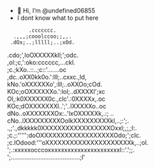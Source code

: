 - 👋 Hi, I’m @undefined06855
- I dont know what to put here

<!---
undefined06855/undefined06855 is a ✨ special ✨ repository because its `README.md` (this file) appears on your GitHub profile.
You can click the Preview link to take a look at your changes.
--->


           .ccccccc.                              
      .,,,;cooolccoo;;,,.                         
     .dOx;..;lllll;..;xOd.                        
   .cdo;',loOXXXXXkll;';odc.                      
  ,ol:;c,':oko:cccccc,...ckl.                     
  ;c.;kXo..::..;c::'.......oc                     
,dc..oXX0kk0o.':lll;..cxxc.,ld,                   
kNo.'oXXXXXXo',:lll;..oXXOo;cOd.                  
KOc;oOXXXXXXo.':lol;..dXXXXl';xc                  
Ol,:k0XXXXXX0c.,clc'.:0XXXXx,.oc                  
KOc;dOXXXXXXXl..';'..lXXXXXo..oc                  
dNo..oXXXXXXXOx:..'lxOXXXXXk,.:; ..               
cNo..lXXXXXXXXXOolkXXXXXXXXXkl,..;:';.            
.,;'.,dkkkkk0XXXXXXXXXXXXXXXXXOxxl;,;,;l:.        
  ;c.;:''''':doOXXXXXXXXXXXXXXXXXXOdo;';clc.      
  ;c.lOdood:'''oXXXXXXXXXXXXXXXXXXXXXk,..;ol.     
  ';.:xxxxxocccoxxxxxxxxxxxxxxxxxxxxxxl::'.';;.   
  ';........................................;l'   


